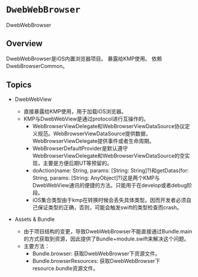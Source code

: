 # ``DwebWebBrowser``

DwebWebBrowser

## Overview

DwebWebBrowser是iOS内置浏览器项目。
暴露给KMP使用。
依赖DwebBrowserCommon。

## Topics

- DwebWebView
    * 直接暴露给KMP使用，用于加载iOS浏览器。
    * KMP与DwebWebView是通过protocol进行互操作的。
        + WebBrowserViewDelegate和WebBrowserViewDataSource协议定义规范。WebBrowserViewDataSource提供数据，WebBrowserViewDelegate提供事件或者生命周期。
        + WebBrowserDefaultProvider是默认遵守WebBrowserViewDelegate和WebBrowserViewDataSource的空实现，主要是方便后期UT等预留的。
        + doAction(name: String, params: [String: String]?)和getDatas(for: String, params: [String: AnyObject]?)这是两个KMP与DwebWebView通讯的便捷的方法。只能用于在develop或者debug阶段。
        + iOS集合类型由于kmp在转换时候会丢失具体类型。因而开发者必须自己保证类型的正确，否则，可能会触发swift的类型检查而crash。
    
- Assets & Bundle
    * 由于项目结构的变更，导致DwebWebBrowser不能直接通过Bundle.main的方式获取到资源，因此提供了Bundle+module.swift来解决这个问题。
    * 主要方法：
        + Bundle.browser: 获取DwebWebBrowser下资源文件。
        + Bundle.browserResources:  获取DwebWebBrowser下resource.bundle资源文件。



